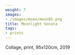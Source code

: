 ```yaml
---
weight: 7
images:
- /images/moon/moon05.png
title: Moonlight Sonata
tags:
- prints
---
```

Collage, print, 95x120cm, 2019
